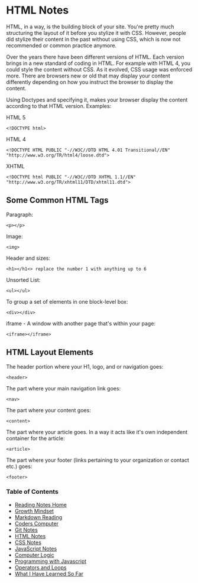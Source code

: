 # HTML Notes
HTML, in a way, is the building block of your site.  You're pretty much structuring the layout of it before you stylize it with CSS.  However, people did stylize their content in the past without using CSS, which is now not recommended or common practice anymore.

Over the years there have been different versions of HTML.  Each version brings in a new standard of coding in HTML.  For example with HTML 4, you could style the content without CSS.  As it evolved, CSS usage was enforced more.  There are browsers new or old that may display your content differently depending on how you instruct the browser to display the content.

Using Doctypes and specifying it, makes your browser display the content according to that HTML version.
Examples:

HTML 5
```
<!DOCTYPE html>
```

HTML 4
```
<!DOCTYPE HTML PUBLIC "-//W3C//DTD HTML 4.01 Transitional//EN" "http://www.w3.org/TR/html4/loose.dtd">
```

XHTML
```
<!DOCTYPE html PUBLIC "-//W3C//DTD XHTML 1.1//EN" "http://www.w3.org/TR/xhtml11/DTD/xhtml11.dtd">
```
## Some Common HTML Tags
Paragraph:
```
<p></p>
```

Image:
```
<img>
```

Header and sizes:
```
<h1></h1<> replace the number 1 with anything up to 6
```

Unsorted List:
```
<ul></ul>
```

To group a set of elements in one block-level box:
```
<div></div>
```

iframe - A window with another page that's within your page:
```
<iframe></iframe>
```

## HTML Layout Elements
The header portion where your H1, logo, and or navigation goes:
```
<header>
```

The part where your main navigation link goes:
```
<nav>
```

The part where your content goes:
```
<content>
```

The part where your article goes.  In a way it acts like it's own independent container for the article:
```
<article>
```

The part where your footer (links pertaining to your organization or contact etc.) goes:
```
<footer>
```

### Table of Contents
* [Reading Notes Home](README.md)
* [Growth Mindset](growth_mindset.md)
* [Markdown Reading](markdown.md)
* [Coders Computer](coders_computer.md)
* [Git Notes](git_notes.md)
* [HTML Notes](html_notes.md)
* [CSS Notes](cssnotes.md)
* [JavaScript Notes](javascript_notes.md)
* [Computer Logic](computer_logic.md)
* [Programming with Javascript](programmingjavascript.md)
* [Operators and Loops](operatorsandloops.md)
* [What I Have Learned So Far](learned_so_far.md)